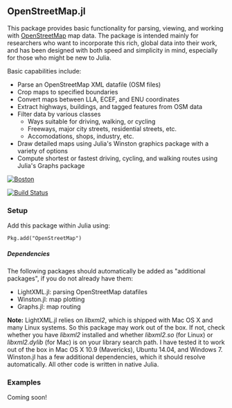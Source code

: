 ## OpenStreetMap.jl

This package provides basic functionality for parsing, viewing, and working with [OpenStreetMap](http://www.openstreetmap.org) map data. The package is intended mainly for researchers who want to incorporate this rich, global data into their work, and has been designed with both speed and simplicity in mind, especially for those who might be new to Julia.

Basic capabilities include:
* Parse an OpenStreetMap XML datafile (OSM files)
* Crop maps to specified boundaries
* Convert maps between LLA, ECEF, and ENU coordinates
* Extract highways, buildings, and tagged features from OSM data
* Filter data by various classes
  * Ways suitable for driving, walking, or cycling
  * Freeways, major city streets, residential streets, etc.
  * Accomodations, shops, industry, etc.
* Draw detailed maps using Julia's Winston graphics package with a variety of options
* Compute shortest or fastest driving, cycling, and walking routes using Julia's Graphs package

[![Boston](http://i.imgur.com/1pofvuP.png)](http://imgur.com/a/28l5K#0)

[![Build Status](https://travis-ci.org/tedsteiner/OpenStreetMap.jl.png)](https://travis-ci.org/tedsteiner/OpenStreetMap.jl)

### Setup

Add this package within Julia using:
```
Pkg.add("OpenStreetMap")
```
##### Dependencies
The following packages should automatically be added as "additional packages", if you do not already have them:
* LightXML.jl: parsing OpenStreetMap datafiles
* Winston.jl: map plotting
* Graphs.jl: map routing

**Note:** LightXML.jl relies on *libxml2*, which is shipped with Mac OS X and many Linux systems. So this package may work out of the box. If not, check whether you have *libxml2* installed and whether *libxml2.so* (for Linux) or *libxml2.dylib* (for Mac) is on your library search path. I have tested it to work out of the box in Mac OS X 10.9 (Mavericks), Ubuntu 14.04, and Windows 7. Winston.jl has a few additional dependencies, which it should resolve automatically. All other code is written in native Julia.

### Examples
Coming soon!

